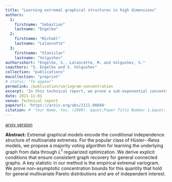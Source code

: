 ```yaml
---
title: "Learning extremal graphical structures in high dimensions"
authors:
  1:
    firstname: "Sebastian"
    lastname: "Engelke"
  2:
    firstname: "Michaël"
    lastname: "Lalancette"
  3:
    firstname: "Stanislav"
    lastname: "Volgushev"
authorsshort: "Engelke, S., Lalancette, M. and Volgushev, S."
coauthors: "S. Engelke and S. Volgushev"
collection: "publications"
macollection: "preprint"
# status: "To appear"
permalink: /publication/variogram-concentration
excerpt: 'In this technical report, we prove a sub-exponential concentration inequality for the empirical version of the extremal variogram, an object of intrest in multivariate and high-dimensional extreme value theory.'
date: 2021-11-01
venue: Technical report
paperurl: 'https://arxiv.org/abs/2111.00840'
citation: # 'Your Name, You. (2009). &quot;Paper Title Number 1.&quot; <i>Journal 1</i>. 1(1).'
---
```

[arxiv version](https://arxiv.org/abs/2008.03349)

**Abstract:**
Extremal graphical models encode the conditional independence structure of multivariate extremes. For the popular class of Hüsler--Reiss models, we propose a majority voting algorithm for learning the underlying graph from data through $L^1$ regularized optimization. We derive explicit conditions that ensure consistent graph recovery for general connected graphs. A key statistic in our method is the empirical extremal variogram. We prove non-asymptotic concentration bounds for this quantity that hold for general multivariate Pareto distributions and are of independent interest.
